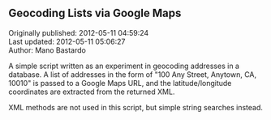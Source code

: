 ## Geocoding Lists via Google Maps  
Originally published: 2012-05-11 04:59:24  
Last updated: 2012-05-11 05:06:27  
Author: Mano Bastardo  
  
A simple script written as an experiment in geocoding addresses in a database. A list of addresses in the form of "100 Any Street, Anytown, CA, 10010" is passed to a Google Maps URL, and the latitude/longitude coordinates are extracted from the returned XML.

XML methods are not used in this script, but simple string searches instead.